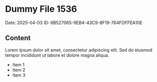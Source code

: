 # Dummy File 1536

Date: 2025-04-03
ID: 6B527065-9EB4-43C9-8F19-764FDFFEA10E

## Content

Lorem ipsum dolor sit amet, consectetur adipiscing elit.
Sed do eiusmod tempor incididunt ut labore et dolore magna aliqua.

* Item 1
* Item 2
* Item 3
